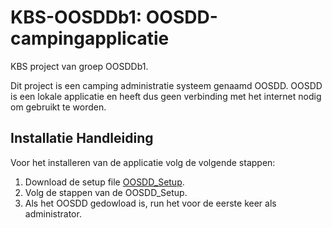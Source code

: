 # KBS-OOSDDb1: OOSDD-campingapplicatie
KBS project van groep OOSDDb1.

Dit project is een camping administratie systeem genaamd OOSDD. OOSDD is een lokale applicatie en heeft dus geen verbinding met het internet nodig om gebruikt te worden.

## Installatie Handleiding
Voor het installeren van de applicatie volg de volgende stappen:

1. Download de setup file [OOSDD_Setup](<https://drive.google.com/uc?export=download&id=1LrPit-s3gSwbJcm8-Vn34b9lVsDSzF2y>).
2. Volg de stappen van de OOSDD_Setup.
3. Als het OOSDD gedowload is, run het voor de eerste keer als administrator.
